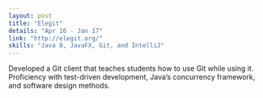 ```yaml
---
layout: post
title: "Elegit"
details: "Apr 16 - Jan 17"
link: "http://elegit.org/"
skills: "Java 8, JavaFX, Git, and IntelliJ"
---
```


Developed a Git client that teaches students how to use Git while using it. Proficiency with test-driven development,
Java’s concurrency framework, and software design methods.


